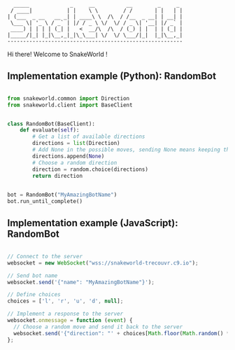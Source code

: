 
      _____             _     __          __        _     _ 
     / ____|           | |    \ \        / /       | |   | |
    | (___  _ __   __ _| | ____\ \  /\  / /__  _ __| | __| |
     \___ \| '_ \ / _` | |/ / _ \ \/  \/ / _ \| '__| |/ _` |
     ____) | | | | (_| |   <  __/\  /\  / (_) | |  | | (_| |
    |_____/|_| |_|\__,_|_|\_\___| \/  \/ \___/|_|  |_|\__,_|
    --------------------------------------------------------


Hi there! Welcome to SnakeWorld !


## Implementation example (Python): RandomBot

```python

from snakeworld.common import Direction
from snakeworld.client import BaseClient


class RandomBot(BaseClient):
    def evaluate(self):
        # Get a list of available directions
        directions = list(Direction)
        # Add None in the possible moves, sending None means keeping the current direction
        directions.append(None)
        # Choose a random direction
        direction = random.choice(directions)
        return direction
        

bot = RandomBot("MyAmazingBotName")
bot.run_until_complete()
```


## Implementation example (JavaScript): RandomBot


```js

// Connect to the server
websocket = new WebSocket("wss://snakeworld-trecouvr.c9.io");

// Send bot name
websocket.send('{"name": "MyAmazingBotName"}');

// Define choices
choices = ['l', 'r', 'u', 'd', null];

// Implement a response to the server
websocket.onmessage = function (event) {
  // Choose a random move and send it back to the server
  websocket.send('{"direction": "' + choices[Math.floor(Math.random() * choices.length)] + '"}');
};
```